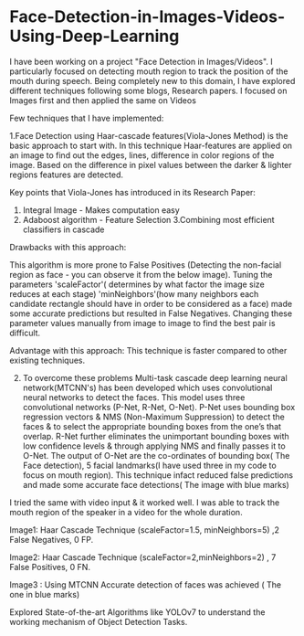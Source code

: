 # Face-Detection-in-Images-Videos-Using-Deep-Learning

I have been working on a project "Face Detection in Images/Videos". I particularly focused on detecting mouth region to track the position of the mouth during speech. Being completely new to this domain, I have explored different techniques following some blogs, Research papers. I focused on Images first and then applied the same on Videos

Few techniques that I have implemented:

1.Face Detection using Haar-cascade features(Viola-Jones Method) is the basic approach to start with. In this technique Haar-features are applied on an image to find out the edges, lines, difference in color regions of the image. Based on the difference in pixel values between the darker & lighter regions features are detected.


Key points that Viola-Jones has introduced in its Research Paper:

1. Integral Image - Makes computation easy
2. Adaboost algorithm - Feature Selection
3.Combining most efficient classifiers in cascade

Drawbacks with this approach:

This algorithm is more prone to False Positives (Detecting the non-facial region as face - you can observe it from the below image). Tuning the parameters 'scaleFactor'( determines by what factor the image size reduces at each stage) 'minNeighbors'(how many neighbors each candidate rectangle should have in order to be considered as a face) made some accurate predictions but resulted in False Negatives. Changing these parameter values manually from image to image to find the best pair is difficult.

Advantage with this approach: This technique is faster compared to other existing techniques.


2. To overcome these problems Multi-task cascade deep learning neural network(MTCNN's) has been developed which uses convolutional neural networks to detect the faces. This model uses three convolutional networks (P-Net, R-Net, O-Net). P-Net uses bounding box regression vectors & NMS (Non-Maximum Suppression) to detect the faces & to select the appropriate bounding boxes from the one’s that overlap. R-Net further eliminates the unimportant bounding boxes with low confidence levels & through applying NMS and finally passes it to O-Net. The output of O-Net are the co-ordinates of bounding box( The Face detection), 5 facial landmarks(I have used three in my code to focus on mouth region). This technique infact reduced false predictions and made some accurate face detections( The image with blue marks)


I tried the same with video input & it worked well. I was able to track the mouth region of the speaker in a video for the whole duration.

Image1: Haar Cascade Technique (scaleFactor=1.5, minNeighbors=5) ,2 False Negatives, 0 FP.

Image2: Haar Cascade Technique (scaleFactor=2,minNeighbors=2) , 7 False Positives, 0 FN.

Image3 : Using MTCNN Accurate detection of faces was achieved ( The one in blue marks)




Explored State-of-the-art Algorithms like YOLOv7 to understand the working mechanism of Object Detection Tasks.
